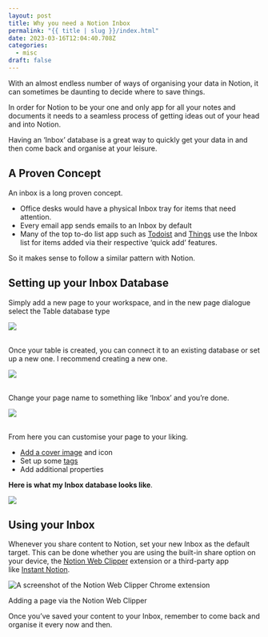 ```yaml
---
layout: post
title: Why you need a Notion Inbox
permalink: "{{ title | slug }}/index.html"
date: 2023-03-16T12:04:40.708Z
categories:
  - misc
draft: false
---
```

With an almost endless number of ways of organising your data in Notion, it can sometimes be daunting to decide where to save things.

In order for Notion to be your one and only app for all your notes and documents it needs to a seamless process of getting ideas out of your head and into Notion.

Having an ‘Inbox’ database is a great way to quickly get your data in and then come back and organise at your leisure.

## A Proven Concept

An inbox is a long proven concept.

* Office desks would have a physical Inbox tray for items that need attention.
* Every email app sends emails to an Inbox by default
* Many of the top to-do list app such as [Todoist](https://todoist.com/) and [Things](https://culturedcode.com/things/) use the Inbox list for items added via their respective ‘quick add’ features.

So it makes sense to follow a similar pattern with Notion.

## Setting up your Inbox Database

Simply add a new page to your workspace, and in the new page dialogue select the Table database type

![](/assets/images/uploads/new-page.png)

\
Once your table is created, you can connect it to an existing database or set up a new one. I recommend creating a new one.

![](/assets/images/uploads/new-database.png)

 \
Change your page name to something like ‘Inbox’ and you’re done.

![](/assets/images/uploads/new-inbox.png)

\
From here you can customise your page to your liking.

* [Add a cover image](https://www.notioncovers.com/) and icon
* Set up some [tags](https://www.youtube.com/watch?v=qTsLs4c8lGg)
* Add additional properties

**Here is what my Inbox database looks like**.

![](/assets/images/uploads/my-inbox-database-1536x948.png)

## Using your Inbox

Whenever you share content to Notion, set your new Inbox as the default target. This can be done whether you are using the built-in share option on your device, the [Notion Web Clipper](https://www.notion.so/web-clipper) extension or a third-party app like [Instant Notion](https://apps.apple.com/app/id1639385303).

![A screenshot of the Notion Web Clipper Chrome extension](/assets/images/uploads/chrome-extension.png)

Adding a page via the Notion Web Clipper

Once you’ve saved your content to your Inbox, remember to come back and organise it every now and then.